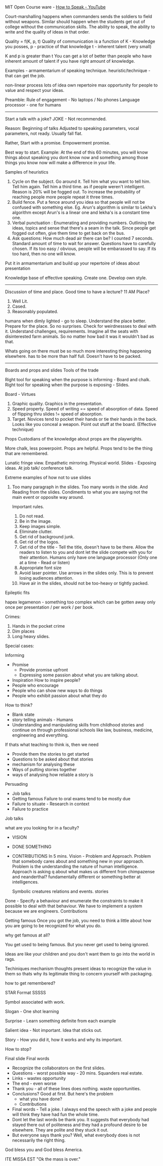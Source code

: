 MIT Open Course ware - [How to Speak - YouTube](https://youtu.be/Unzc731iCUY)


Court-marshalling happens when commanders sends the soldiers to field without weapons.
Similar should happen when the students get out of college without the communication skills. The ability to speak, the ability to write and the quality of ideas in that order. 

Quality = f(K, p, t) 
Quality of communication is a function of
K - Knowledge you posses,
p - practice of that knowledge 
t - inherent talent (very small)


K and p is greater than t 
You can get a lot of better than people who have inherent amount of talent if you have right amount of knowledge.


  Examples - armamentarium of speaking technique.
  heuristic/technique - that can get the job.

  non-linear process
  lots of idea
  own repertoire
  max opportunity 
  for people to value and respect your ideas. 

Preamble:
Rule of engagement - No laptops / No phones
Language processor - one for humans


---

Start a talk with a joke?
JOKE - Not recommended. 

Reason: Beginning of talks
Adjusted to speaking parameters, vocal parameters, not ready. Usually fall flat. 

Rather, Start with a promise. Empowerment promise. 

Best way to start.
Example:
At the end of this 60 minutes, you will know things about speaking you dont know now and something among those things you know now will make a difference in your life. 


Samples of heuristics
1. Cycle on the subject. Go around it. 
	Tell him what you want to tell him. Tell him again. Tell him a third time. as if people weren't intelligent. 
	Reason is 20% will be fogged out. To increase the probability of reaching people more people repeat it three times. 
2. Build fence. Put a fence around you idea so that people will not be confused with something else. 
	Eg. Arun's algorithm is similar to Lekha's algorithm except Arun's is a linear one and lekha's is a constant time one.
3. Verbal punctuation :
   Enumerating and providing numbers. Outlining the ideas, topics and sense that there's a seam in the talk. Since people get fogged out often, give them time to get back on the bus. 
4. Ask questions: How much dead air there can be? 
      I counted 7 seconds. Standard amount of time to wait for answer. 
      Questions have to carefully chosen. If its too easy / obvious, people will be embarassed to say. If its too hard, then no one will know.
  

Put it in armamentarium and build up your repertoire of ideas about presentation

Knowledge base of effective speaking. Create one. Develop own style.


---
Discussion of time and place. 
Good time to have a lecture? 11 AM
Place? 
1. Well Lit.
2. Cased.
3. Reasonably populated.

humans when dimly lighted - go to sleep.
Understand the place better. Prepare for the place.  So no surprises. Check for weirdnessses to deal with it. 
Understand challenges, requirements. 
Imagine all the seats with disinterested farm animals. So no matter how bad it was it wouldn't bad as that. 

Whats going on there must be so much more interesting thing happening elsewhere.
has to be more than half full.  Doesn't have to be packed. 

----
Boards and props and slides
Tools of the trade

Right tool for speaking when the purpose is informing - Board and chalk. 
Right tool for speaking when the purpose is exposing - Slides.

Board - Virtues
1. Graphic quality. Graphics in the presentation. 
2. Speed property. Speed of writing == speed of absorption of data. Speed of flipping thru slides != speed of absorption.
3. Target. Novices tend to pocket their hands or tie their hands in the back. Looks like you conceal a weapon. Point out stuff at the board. (Effective technique)

Props
Custodians of the knowledge about props are the playwrights.

More chalk, less powerpoint. Props are helpful. Props tend to be the thing that are remembered.

Lunatic fringe view. 
 Empathetic mirroring. Physical world.
Slides - Exposing ideas. At job talk/ conference talk.

Extreme examples of how not to use slides

1. Too many paragraph in the slides. 
	Too many words in the slide. And Reading from the slides. Condiments to what you are saying not the main event or opposite way around.

	Important rules. 
	1. Do not read. 
	2. Be in the image. 
	3. Keep images simple. 
	4. Eliminate clutter.
	5. Get rid of background junk.
	6. Get rid of the logos. 
	7. Get rid of the title - Tell the title, doesn't have to be there. Allow the readers to listen to you and dont let the slide compete with you for their attention. Humans only have one language processor (Only one at a time - Read or listen)
	8. Appropriate font size
	9. Avoid laser pointer. Use arrows in the slides only. This is to prevent losing audiences attention.
	10. Have air in the slides, should not be too-heavy or tightly packed.


Epileptic fits

hapex legamenon - something too complex which can be gotten away only once per presentation / per work / per book.

Crimes:
1. Hands in the pocket crime
2. Dim places 
3. Long heavy slides.

Special cases:

Informing 
- Promise 
	- Provide promise upfront 
	- Expressing some passion about what you are talking about.
- Inspiration 
How to inspire people?
- People who encourage 
- People who can show new ways to do things 
- People who exhibit passion about what they do

How to think?
- Blank state 
- story telling animals - Humans
- Understanding and manipulating skills from childhood stories and continue on through professional schools like law, business, medicine, engineering and everything. 

If thats what teaching to think is, then we need 
- Provide them the stories to get started
- Questions to be asked about that stories 
- mechanism for analysing these
- Ways of putting stories together
- ways of analysing how reliable a story is

Persuading 
- Job talks
- Getting famous
Failure to oral exams tend to be mostly due 
- Failure to situate - Research in context 
- Failure to practice

Job talks

what are you looking for in a faculty?
- VISION 
- DONE SOMETHING 
- CONTRIBUTIONS
In 5 mins.
Vision - Problem and Approach.
	Problem that somebody cares about and something new in your approach.
	Problem is the understanding the nature of human intelligence. 
	Approach is asking q about what makes us different from chimpazense and neanderthal? 
	fundamentally different or something better at intelligences.
	
	Symbolic creatures
	relations and events. 
	stories 

Done - Specify a behaviour and enumerate the constraints to make it possible to deal with that behaviour. We have to implement a system because we are engineers. 
Contributions 


Getting famous 
Once you got the job, you need to think a little about how you are going to be recognized for what you do.

why get famous at all?

You get used to being famous. But you never get used to being ignored.

Ideas are like your children and you don't want them to go into the world in rags. 

Techiniques mechanism thoughts 
present ideas to recognize the value in them
so thats why its legitimate thing to concern yourself with packaging.

how to get remembered?

STAR Format SSSSS

Symbol associated with work. 

Slogan - One shot learning 

Surprise - Learn something definite from each example 

Salient idea - Not important. Idea that sticks out. 

Story - How you did it, how it works and why its important. 


How to stop?

Final slide
Final words 

- Recognize the collaborators on the first slides.
- Questions - worst possible way - 20 mins. Squanders real estate. 
- Links - wastes opportunity 
- The end - even worse
- Thank you - all of these lines does nothing. waste opportunities. 
- Conclusions? Good at first. But here's the problem 
	- what you have done?
	- Contributions 
- Final words - Tell a joke. I always end the speech with a joke and people will think they have had fun the whole time.
- Dont let the last words be thank you. It suggests that everybody had stayed there out of politeness and they had a profound desire to be elsewhere. They are polite and they stuck it out. 
- But everyone says thank you? Well, what everybody does is not necessarily the right thing.

God bless you and God bless America.

ITE MISSA EST 
"Ok the mass is over."















